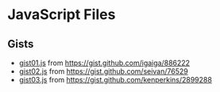# JavaScript Files

## Gists

- [gist01.js](gist01.js) from https://gist.github.com/igaiga/886222
- [gist02.js](gist02.js) from https://gist.github.com/seivan/76529
- [gist03.js](gist03.js) from https://gist.github.com/kenperkins/2899288
